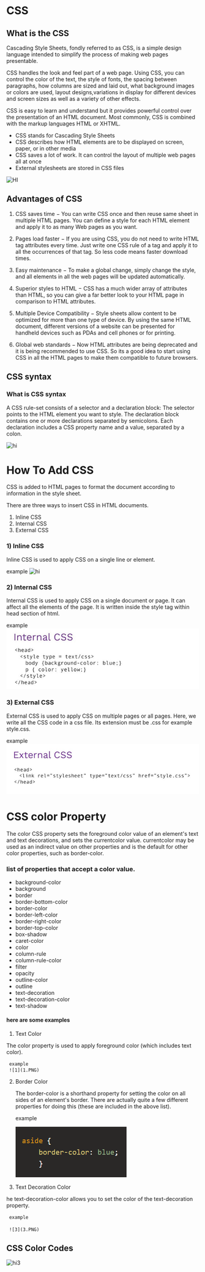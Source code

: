 # CSS


  ## What is the CSS

  Cascading Style Sheets, fondly referred to as CSS, is a simple design language intended to simplify the process of making web pages presentable.

CSS handles the look and feel part of a web page. Using CSS, you can control the color of the text, the style of fonts, the spacing between paragraphs, how columns are sized and laid out, what background images or colors are used, layout designs,variations in display for different devices and screen sizes as well as a variety of other effects.

CSS is easy to learn and understand but it provides powerful control over the presentation of an HTML document. Most commonly, CSS is combined with the markup languages HTML or XHTML.

* CSS stands for Cascading Style Sheets
* CSS describes how HTML elements are to be displayed on screen, paper, or in other media
* CSS saves a lot of work. It can control the layout of multiple web pages all at once
* External stylesheets are stored in CSS files


![HI](https://upload.wikimedia.org/wikipedia/commons/thumb/d/d5/CSS3_logo_and_wordmark.svg/1200px-CSS3_logo_and_wordmark.svg.png)


## Advantages of CSS

1. CSS saves time − You can write CSS once and then reuse same sheet in multiple HTML pages. You can define a style for each HTML element and apply it to as many Web pages as you want.

2. Pages load faster − If you are using CSS, you do not need to write HTML tag attributes every time. Just write one CSS rule of a tag and apply it to all the occurrences of that tag. So less code means faster download times.

2. Easy maintenance − To make a global change, simply change the style, and all elements in all the web pages will be updated automatically.

3. Superior styles to HTML − CSS has a much wider array of attributes than HTML, so you can give a far better look to your HTML page in comparison to HTML attributes.

4. Multiple Device Compatibility − Style sheets allow content to be optimized for more than one type of device. By using the same HTML document, different versions of a website can be presented for handheld devices such as PDAs and cell phones or for printing.

5. Global web standards − Now HTML attributes are being deprecated and it is being recommended to use CSS. So its a good idea to start using CSS in all the HTML pages to make them compatible to future browsers.

## CSS syntax

### What is CSS syntax

A CSS rule-set consists of a selector and a declaration block: The selector points to the HTML element you want to style. The declaration block contains one or more declarations separated by semicolons. Each declaration includes a CSS property name and a value, separated by a colon.

![hi](https://e3arabi.com/wp-content/uploads/2021/02/css-framework.jpg)


# How To Add CSS

CSS is added to HTML pages to format the document according to information in the style sheet.

There are three ways to insert CSS in HTML documents.

1. Inline CSS
2. Internal CSS
3. External CSS

### 1) Inline CSS

Inline CSS is used to apply CSS on a single line or element.

example
![hi](https://www.sitesbay.com/css/images/inline-css.png)


### 2) Internal CSS

Internal CSS is used to apply CSS on a single document or page. It can affect all the elements of the page. It is written inside the style tag within head section of html.

example 
![hi](hi.jpg)


### 3) External CSS

External CSS is used to apply CSS on multiple pages or all pages. Here, we write all the CSS code in a css file. Its extension must be .css for example style.css.

example 
![hi](hi2.jpg)


# CSS color Property

The color CSS property sets the foreground color value of an element's text and text decorations, and sets the currentcolor value. currentcolor may be used as an indirect value on other properties and is the default for other color properties, such as border-color.

###  list of properties that accept a color value.

* background-color
* background
* border
* border-bottom-color
* border-color
* border-left-color
* border-right-color
* border-top-color
* box-shadow
* caret-color
* color
* column-rule
* column-rule-color
* filter
* opacity
* outline-color
* outline
* text-decoration
* text-decoration-color
* text-shadow

#### here are some examples 

1. Text Color

  The color property is used to apply foreground color (which includes text color). 

     example 
     ![1](1.PNG)

2. Border Color

   The border-color is a shorthand property for setting the color on all sides of an element's border. There are actually quite a few different properties for doing this (these are included in the above list).

    example

    ![2](2.PNG)

3. Text Decoration Color

  he text-decoration-color allows you to set the color of the text-decoration property.

     example

     ![3](3.PNG)
     
## CSS Color Codes 

![hi3](https://cdn.educba.com/academy/wp-content/uploads/2020/03/CSS-Color-Codes.jpg)



